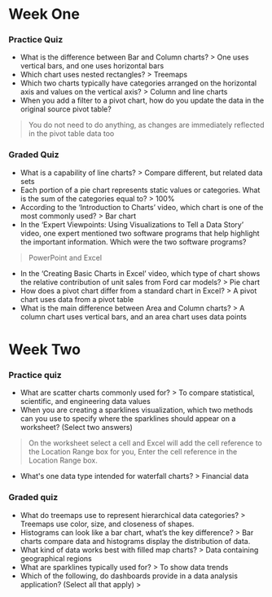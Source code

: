 # Week One
### Practice Quiz 
- What is the difference between Bar and Column charts? > One uses vertical bars, and one uses horizontal bars 
- Which chart uses nested rectangles? > Treemaps
- Which two charts typically have categories arranged on the horizontal axis and values on the vertical axis? > Column and line charts
- When you add a filter to a pivot chart, how do you update the data in the original source pivot table?
> You do not need to do anything, as changes are immediately reflected in the pivot table data too 

### Graded Quiz
- What is a capability of line charts? > Compare different, but related data sets 
- Each portion of a pie chart represents static values or categories. What is the sum of the categories equal to?  > 100%
- According to the ‘Introduction to Charts’ video, which chart is one of the most commonly used? > Bar chart
- In the ‘Expert Viewpoints: Using Visualizations to Tell a Data Story’ video, one expert mentioned two software programs that help highlight the important information. Which were the two software programs? 
> PowerPoint and Excel 
- In the ‘Creating Basic Charts in Excel’ video, which type of chart shows the relative contribution of unit sales from Ford car models? > Pie chart
- How does a pivot chart differ from a standard chart in Excel? > A pivot chart uses data from a pivot table 
- What is the main difference between Area and Column charts? > A column chart uses vertical bars, and an area chart uses data points 

# Week Two
### Practice quiz
- What are scatter charts commonly used for? > To compare statistical, scientific, and engineering data values 
- When you are creating a sparklines visualization, which two methods can you use to specify where the sparklines should appear on a worksheet? (Select two answers)
> On the worksheet select a cell and Excel will add the cell reference to the Location Range box for you, Enter the cell reference in the Location Range box.
- What's one data type intended for waterfall charts? > Financial data
### Graded quiz
- What do treemaps use to represent hierarchical data categories? > Treemaps use color, size, and closeness of shapes.
- Histograms can look like a bar chart, what’s the key difference? > Bar charts compare data and histograms display the distribution of data.
- What kind of data works best with filled map charts?  > Data containing geographical regions 
- What are sparklines typically used for? > To show data trends
- Which of the following, do dashboards provide in a data analysis application? (Select all that apply) > 
